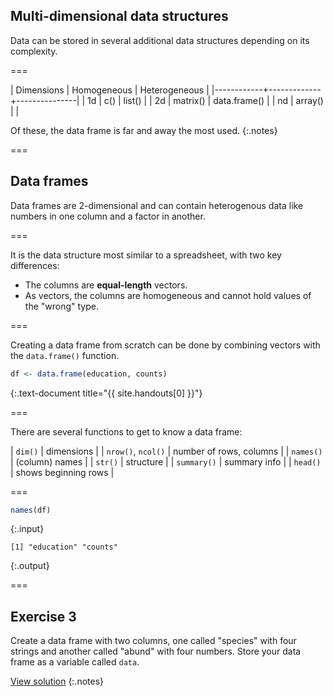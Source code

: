 ---
---

## Multi-dimensional data structures

Data can be stored in several additional data structures depending on its complexity.

===

| Dimensions | Homogeneous | Heterogeneous |
|------------+-------------+---------------|
| 1d         | c()         | list()        |
| 2d         | matrix()    | data.frame()  |
| nd         | array()     |               |

Of these, the data frame is far and away the most used.
{:.notes}

===

## Data frames

Data frames are 2-dimensional and can contain heterogenous data like numbers in one column and a factor in another.

===

It is the data structure most similar to a spreadsheet, with two key differences:

- The columns are **equal-length** vectors.
- As vectors, the columns are homogeneous and cannot hold values of the "wrong" type.

===

Creating a data frame from scratch can be done by combining vectors with the `data.frame()` function.


~~~r
df <- data.frame(education, counts)
~~~
{:.text-document title="{{ site.handouts[0] }}"}

===

There are several functions to get to know a data frame:

| `dim()`            | dimensions              |
| `nrow()`, `ncol()` | number of rows, columns |
| `names()`          | (column) names          |
| `str()`            | structure               |
| `summary()`        | summary info            |
| `head()`           | shows beginning rows    |

===


~~~r
names(df)
~~~
{:.input}
~~~
[1] "education" "counts"   
~~~
{:.output}

===

## Exercise 3

Create a data frame with two columns, one called "species" with four strings and another called "abund" with four numbers. Store your data frame as a variable called `data`.

[View solution](#solution-3)
{:.notes}
